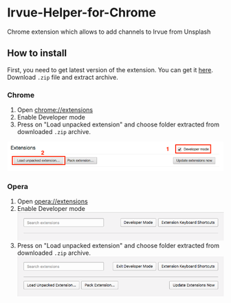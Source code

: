 # Irvue-Helper-for-Chrome

Chrome extension which allows to add channels to Irvue from Unsplash

## How to install

First, you need to get latest version of the extension. You can get it [here](https://github.com/leonspok/Irvue-Helper-for-Chrome/releases). Download `.zip` file and extract archive.

### Chrome

1. Open [chrome://extensions](chrome://extensions)
2. Enable Developer mode
3. Press on "Load unpacked extension" and choose folder extracted from downloaded `.zip` archive.

![](README_resources/install_chrome.png)

### Opera 

1. Open [opera://extensions](opera://extensions)
2. Enable Developer mode  
![](README_resources/install_opera1.png)
3. Press on "Load unpacked extension" and choose folder extracted from downloaded `.zip` archive.  
![](README_resources/install_opera2.png)
